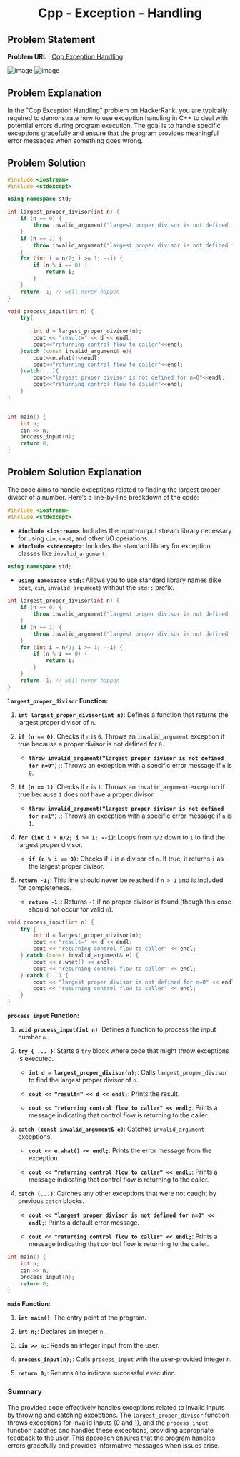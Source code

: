 <h1 align='center'>Cpp - Exception - Handling</h1>

## Problem Statement

**Problem URL :** [Cpp Exception Handling](https://www.hackerrank.com/challenges/cpp-exception-handling/problem?isFullScreen=true)

![image](https://github.com/user-attachments/assets/9f91b1dd-ca91-473f-a8b6-752c7c07b2da)
![image](https://github.com/user-attachments/assets/20a77168-58a3-4ee4-95d1-7844aca10791)


## Problem Explanation
In the "Cpp Exception Handling" problem on HackerRank, you are typically required to demonstrate how to use exception handling in C++ to deal with potential errors during program execution. The goal is to handle specific exceptions gracefully and ensure that the program provides meaningful error messages when something goes wrong. 

## Problem Solution
```cpp
#include <iostream>
#include <stdexcept>

using namespace std;

int largest_proper_divisor(int n) {
    if (n == 0) {
        throw invalid_argument("largest proper divisor is not defined for n=0");
    }
    if (n == 1) {
        throw invalid_argument("largest proper divisor is not defined for n=1");
    }
    for (int i = n/2; i >= 1; --i) {
        if (n % i == 0) {
            return i;
        }
    }
    return -1; // will never happen
}

void process_input(int n) {
    try{
        
        int d = largest_proper_divisor(n);
        cout << "result=" << d << endl;
        cout<<"returning control flow to caller"<<endl;
    }catch (const invalid_argument& e){
        cout<<e.what()<<endl;
        cout<<"returning control flow to caller"<<endl;
    }catch(...){
        cout<<"largest proper divisor is not defined for n=0"<<endl;
        cout<<"returning control flow to caller"<<endl;
    }
}


int main() {
    int n;
    cin >> n;
    process_input(n);
    return 0;
}
```

## Problem Solution Explanation

The code aims to handle exceptions related to finding the largest proper divisor of a number. Here’s a line-by-line breakdown of the code:

```cpp
#include <iostream>
#include <stdexcept>
```

- **`#include <iostream>`**: Includes the input-output stream library necessary for using `cin`, `cout`, and other I/O operations.
- **`#include <stdexcept>`**: Includes the standard library for exception classes like `invalid_argument`.

```cpp
using namespace std;
```

- **`using namespace std;`**: Allows you to use standard library names (like `cout`, `cin`, `invalid_argument`) without the `std::` prefix.

```cpp
int largest_proper_divisor(int n) {
    if (n == 0) {
        throw invalid_argument("largest proper divisor is not defined for n=0");
    }
    if (n == 1) {
        throw invalid_argument("largest proper divisor is not defined for n=1");
    }
    for (int i = n/2; i >= 1; --i) {
        if (n % i == 0) {
            return i;
        }
    }
    return -1; // will never happen
}
```

**`largest_proper_divisor` Function:**

1. **`int largest_proper_divisor(int n)`**: Defines a function that returns the largest proper divisor of `n`.

2. **`if (n == 0)`**: Checks if `n` is `0`. Throws an `invalid_argument` exception if true because a proper divisor is not defined for `0`.

   - **`throw invalid_argument("largest proper divisor is not defined for n=0");`**: Throws an exception with a specific error message if `n` is `0`.

3. **`if (n == 1)`**: Checks if `n` is `1`. Throws an `invalid_argument` exception if true because `1` does not have a proper divisor.

   - **`throw invalid_argument("largest proper divisor is not defined for n=1");`**: Throws an exception with a specific error message if `n` is `1`.

4. **`for (int i = n/2; i >= 1; --i)`**: Loops from `n/2` down to `1` to find the largest proper divisor. 

   - **`if (n % i == 0)`**: Checks if `i` is a divisor of `n`. If true, it returns `i` as the largest proper divisor.

5. **`return -1;`**: This line should never be reached if `n > 1` and is included for completeness. 

   - **`return -1;`**: Returns `-1` if no proper divisor is found (though this case should not occur for valid `n`).

```cpp
void process_input(int n) {
    try {
        int d = largest_proper_divisor(n);
        cout << "result=" << d << endl;
        cout << "returning control flow to caller" << endl;
    } catch (const invalid_argument& e) {
        cout << e.what() << endl;
        cout << "returning control flow to caller" << endl;
    } catch (...) {
        cout << "largest proper divisor is not defined for n=0" << endl;
        cout << "returning control flow to caller" << endl;
    }
}
```

**`process_input` Function:**

1. **`void process_input(int n)`**: Defines a function to process the input number `n`.

2. **`try { ... }`**: Starts a `try` block where code that might throw exceptions is executed.

   - **`int d = largest_proper_divisor(n);`**: Calls `largest_proper_divisor` to find the largest proper divisor of `n`.

   - **`cout << "result=" << d << endl;`**: Prints the result.

   - **`cout << "returning control flow to caller" << endl;`**: Prints a message indicating that control flow is returning to the caller.

3. **`catch (const invalid_argument& e)`**: Catches `invalid_argument` exceptions.

   - **`cout << e.what() << endl;`**: Prints the error message from the exception.

   - **`cout << "returning control flow to caller" << endl;`**: Prints a message indicating that control flow is returning to the caller.

4. **`catch (...)`**: Catches any other exceptions that were not caught by previous `catch` blocks.

   - **`cout << "largest proper divisor is not defined for n=0" << endl;`**: Prints a default error message. 

   - **`cout << "returning control flow to caller" << endl;`**: Prints a message indicating that control flow is returning to the caller.

```cpp
int main() {
    int n;
    cin >> n;
    process_input(n);
    return 0;
}
```

**`main` Function:**

1. **`int main()`**: The entry point of the program.

2. **`int n;`**: Declares an integer `n`.

3. **`cin >> n;`**: Reads an integer input from the user.

4. **`process_input(n);`**: Calls `process_input` with the user-provided integer `n`.

5. **`return 0;`**: Returns `0` to indicate successful execution.

### Summary

The provided code effectively handles exceptions related to invalid inputs by throwing and catching exceptions. The `largest_proper_divisor` function throws exceptions for invalid inputs (0 and 1), and the `process_input` function catches and handles these exceptions, providing appropriate feedback to the user. This approach ensures that the program handles errors gracefully and provides informative messages when issues arise.
